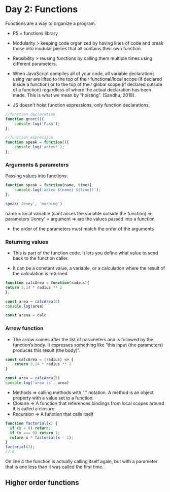 # Day 2: Functions

Functions are a way to organize a program.
* P5 = functions library

* Modularity > keeping code organized by having lines of code and break those into modular pieces that all contains their own function.
* Reusibility > reusing functions by calling them multiple times using different parameters.

* When JavaScript compiles all of your code, all variable declarations using var are lifted to the top of their functional/local scope (if declared inside a function) or to the top of their global scope (if declared outside of a function) regardless of where the actual declaration has been made. This is what we mean by “hoisting”. (Sandhu, 2018).

* JS doesn't hoist function expressions, only function declarations.

```javascript
//function declaration
function greet(){
    console.log('Faka');
};

//function expression
function speak = function(){
    console.log('adieu!');
};
```
### Arguments & parameters

Passing values into functions:

```javascript
function speak = function(name, time){
    console.log('adieu ${name} ${time}!');
};

speak('Jenny', 'morning')
```

name = local variable (cant acces the variable outside the function) => parameters
'Jenny' = argument => are the values passed into a function
* the order of the parameters must match the order of the arguments

### Returning values

* This is part of the function code. It lets you define what value to send back to the function caller.

* It can be a constant value, a variable, or a calculation where the result of the calculation is returned.

```javascript
function calcArea = function(radius){
return 3,14 * radius ** 2 
};

const area = calcArea(5)
console.log(area)

const arena = calc
```
### Arrow function

* The arrow comes after the list of parameters and is followed by the function’s body. It expresses something like “this input (the parameters) produces this result (the body)”.

```javascript
const calcArea = (radius) => {
    return 3,14 * radius ** 2 
}

const area = calcArea(5)
console.log('area is', area)
```


* Methods => calling methods with "." notation. A method is an object property with a value set to a function.
* Closure =>  A function that references bindings from local scopes around it is called a closure.
* Recursion => A function that calls itself

```javascript
function factorial(x) {
  if (x < 0) return;
  if (x === 0) return 1;
  return x * factorial(x - 1);
}
factorial(3);
// 6
```
On line 4 the function is actually calling itself again, but with a parameter that is one less than it was called the first time. 

## Higher order functions